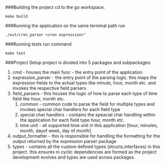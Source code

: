###Building the project
cd to the go workspace.

`make build`

###Running the application
on the same terminal path run 

`./out/cron_parser <cron expression>"`

###Running tests
run command 

`make test`

###Project Setup
project is divided into 5 packages and subpackages:
1. cmd - houses the main func - the entry point of the application
2. expression_parser - the entry point of the parsing logic. this maps the expression fields to the actual types like minute, hour, month etc. and invokes the respective field parsers
3. field_parsers - this houses the logic of how to parse each type of time field like hour, month etc.
   1. common - common code to parse the field for multiple types and invokes special char handlers for each field type
   2. special char handlers - contains the speacial char handling within the application for each field type hour, month etc.
   3. time unit - all supported time unit in this application [hour, minutes, month, dayof week, day of month] 
4. output_formatter - this is responsible for handling the formatting for the output returned by the expression parser package
5. types - contains all the custom defined types (structs,interfaces) in this project. this ensures ni cyclic dependencies are formed as the project development evolves and types are used across packages.  
